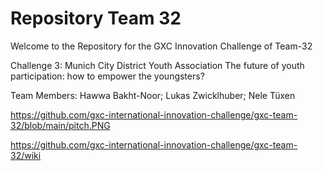 # Repository Team 32
Welcome to the Repository for the GXC Innovation Challenge of Team-32

Challenge 3: Munich City District Youth Association The future of youth participation: how to empower the youngsters?

Team Members: Hawwa Bakht-Noor; Lukas Zwicklhuber; Nele Tüxen

https://github.com/gxc-international-innovation-challenge/gxc-team-32/blob/main/pitch.PNG

https://github.com/gxc-international-innovation-challenge/gxc-team-32/wiki
